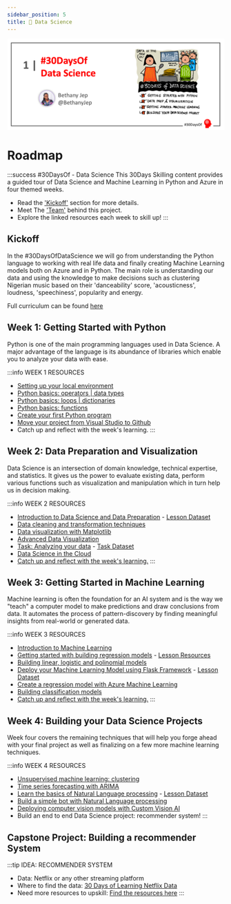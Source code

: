 ```yaml
---
sidebar_position: 5
title: 🔎 Data Science
---
```


![Banner Placeholder](./../../static/img/banners/data-science.png) 

# Roadmap

:::success #30DaysOf - Data Science
This 30Days Skilling content provides a guided tour of Data Science and Machine Learning in Python and Azure in four themed weeks.

 * Read the ['Kickoff'](#kickoff) section for more details.
 * Meet The ['Team'](#meet-the-team) behind this project.
 * Explore the linked resources each week to skill up!
:::


## Kickoff 
In the #30DaysOfDataScience we will go from understanding the Python language to working with real life data and finally creating Machine Learning models both on Azure and in Python. The main role is understanding our data and using the knowledge to make decisions such as clustering Nigerian music based on their 'danceability' score, 'acousticness', loudness, 'speechiness', popularity and energy. 

Full curriculum can be found [here](https://techcommunity.microsoft.com/t5/educator-developer-blog/data-science-and-machine-learning-curriculum/ba-p/3503610?WT.mc_id=academic-76398-bethanycheum)

## Week 1: Getting Started with Python
Python is one of the main programming languages used in Data Science. A major advantage of the language is its abundance of libraries which enable you to analyze your data with ease.

:::info WEEK 1 RESOURCES
* [Setting up your local environment](https://youtu.be/6pMvovj7KbE)
* [Python basics: operators | data types](https://aka.ms/py4beginners)
* [Python basics: loops | dictionaries](https://aka.ms/py4beginners)
* [Python basics: functions](https://aka.ms/py4beginners)
* [Create your first Python program](https://aka.ms/pyBMI)
* [Move your project from Visual Studio to Github](https://youtu.be/Zxs1eK2acLk)
* Catch up and reflect with the week's learning.
:::

## Week 2: Data Preparation and Visualization
Data Science is an intersection of domain knowledge, technical expertise, and statistics. It gives us the power to evaluate existing data, perform various functions such as visualization and manipulation which in turn help us in decision making. 

:::info WEEK 2 RESOURCES
* [Introduction to Data Science and Data Preparation](https://aka.ms/analyseData) - [Lesson Dataset](https://aka.ms/pumpkinsDataset )
* [Data cleaning and transformation techniques](https://microsoft.github.io/Data-Science-For-Beginners/#/2-Working-With-Data/08-data-preparation/README)
* [Data visualization with Matplotlib](https://aka.ms/manipulateData)
* [Advanced Data Visualization](https://microsoft.github.io/Data-Science-For-Beginners/#/3-Data-Visualization/README)
* [Task: Analyzing your data](https://microsoft.github.io/Data-Science-For-Beginners/#/4-Data-Science-Lifecycle/15-analyzing/README) - [Task Dataset](https://aka.ms/spamdataset)
* [Data Science in the Cloud](https://aka.ms/30DL-dscloud)
* [Catch up and reflect with the week's learning.](https://techcommunity.microsoft.com/t5/educator-developer-blog/setting-up-python-for-data-science-environments/ba-p/3557884?WT.mc_id=academic-76398-bethanycheum)
:::

## Week 3: Getting Started in Machine Learning
Machine learning is often the foundation for an AI system and is the way we "teach" a computer model to make predictions and draw conclusions from data. It automates the process of pattern-discovery by finding meaningful insights from real-world or generated data.

:::info WEEK 3 RESOURCES
* [Introduction to Machine Learning](https://microsoft.github.io/ML-For-Beginners/#/1-Introduction/README)
* [Getting started with building regression models](https://aka.ms/30DL-regression) - [Lesson Resources](https://aka.ms/30DL-RegressionRe)
* [Building linear, logistic and polinomial models](https://microsoft.github.io/ML-For-Beginners/#/2-Regression/3-Linear/README)
* [Deploy your Machine Learning Model using Flask Framework](https://aka.ms/30DL-deploymodels) - [Lesson Dataset](https://aka.ms/30DL-ufodata)
* [Create a regression model with Azure Machine Learning](https://docs.microsoft.com/en-us/training/modules/use-automated-machine-learning/?WT.mc_id=academic-76398-bethanycheum)
* [Building classification models](https://microsoft.github.io/ML-For-Beginners/#/4-Classification/README)
* [Catch up and reflect with the week's learning.](https://techcommunity.microsoft.com/t5/educator-developer-blog/data-science-and-machine-learning-using-regression-models/ba-p/3565558?WT.mc_id=academic-76398-bethanycheum)
:::

## Week 4: Building your Data Science Projects
Week four covers the remaining techniques that will help you forge ahead with your final project as well as finalizing on a few more machine learning techniques.

:::info WEEK 4 RESOURCES
* [Unsupervised machine learning: clustering](https://aka.ms/30DL-Clustering)
* [Time series forecasting with ARIMA](https://microsoft.github.io/ML-For-Beginners/#/7-TimeSeries/README)
* [Learn the basics of Natural Language processing](https://microsoft.github.io/ML-For-Beginners/#/6-NLP/README) - [Lesson Dataset](https://aka.ms/30DL-NLPData)
* [Build a simple bot with Natural Language processing](https://microsoft.github.io/ML-For-Beginners/#/6-NLP/1-Introduction-to-NLP/README)
* [Deploying computer vision models with Custom Vision AI]( https://aka.ms/30DL-MLSumProject)
* Build an end to end Data Science project: recommender system!
:::

## Capstone Project: Building a recommender System
:::tip IDEA: RECOMMENDER SYSTEM
* Data: Netflix or any other streaming platform
* Where to find the data: [30 Days of Learning Netflix Data](https://aka.ms/30DL-NetflixData )
* Need more resources to upskill: [Find the resources here](https://aka.ms/30DL-RecommenderSys)
:::
